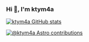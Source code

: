 ### Hi 👋, I'm ktym4a

[![ktym4a GitHub stats](https://github-readme-stats.vercel.app/api?username=ktym4a&bg_color=1e1e2e&text_color=cdd6f4&icon_color=cba6f7&title_color=94e2d5)](https://github.com/ktym4a/)

[![@ktym4a Astro contributions](https://astro.badg.es/v2/contributor/ktym4a.svg)](https://astro.badg.es/contributor/ktym4a/)
